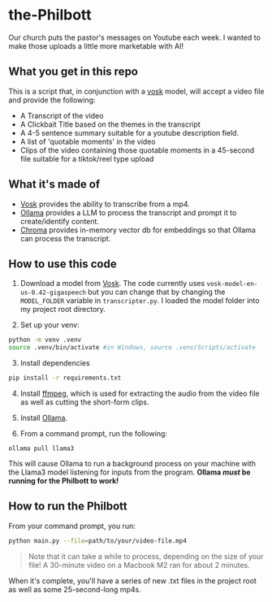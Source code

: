 # the-Philbott
Our church puts the pastor's messages on Youtube each week.  I wanted to make those uploads a little more marketable with AI!

## What you get in this repo
This is a script that, in conjunction with a [vosk](https://github.com/alphacep/vosk-api/) model, will accept a video file and provide the following:

- A Transcript of the video
- A Clickbait Title based on the themes in the transcript
- A 4-5 sentence summary suitable for a youtube description field.
- A list of 'quotable moments' in the video
- Clips of the video containing those quotable moments in a 45-second file suitable for a tiktok/reel type upload

## What it's made of

- [Vosk](https://github.com/alphacep/vosk-api/) provides the ability to transcribe from a mp4.
- [Ollama](https://www.ollama.com) provides a LLM to process the transcript and prompt it to create/identify content.
- [Chroma](https://trychroma.com) provides in-memory vector db for embeddings so that Ollama can process the transcript.

## How to use this code

1. Download a model from [Vosk](https://alphacephei.com/vosk/models).  The code currently uses `vosk-model-en-us-0.42-gigaspeech` but you can change that by changing the `MODEL_FOLDER` variable in `transcripter.py`.  I loaded the model folder into my project root directory.

2. Set up your venv:

```bash
python -m venv .venv
source .venv/bin/activate #in Windows, source .venv/Scripts/activate
```

3. Install dependencies

```bash
pip install -r requirements.txt
```

4. Install [ffmpeg](https://ffmpeg.org/download.html), which is used for extracting the audio from the video file as well as cutting the short-form clips.

5. Install [Ollama](https://ollama.com).

6. From a command prompt, run the following:

`ollama pull llama3`

This will cause Ollama to run a background process on your machine with the Llama3 model listening for inputs from the program.  **Ollama *must* be running for the Philbott to work!**

## How to run the Philbott

From your command prompt, you run:

```bash
python main.py --file=path/to/your/video-file.mp4
```

> Note that it can take a while to process, depending on the size of your file!  A 30-minute video on a Macbook M2 ran for about 2 minutes.

When it's complete, you'll have a series of new .txt files in the project root as well as some 25-second-long mp4s.